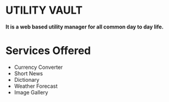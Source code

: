 # UTILITY VAULT

**It is a web based utility manager for all common day to day life.**

# Services Offered

- Currency Converter
- Short News
- Dictionary
- Weather Forecast
- Image Gallery
